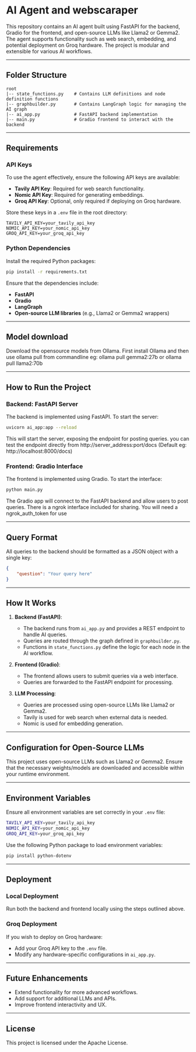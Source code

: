 # AI Agent and webscaraper

This repository contains an AI agent built using FastAPI for the backend, Gradio for the frontend, and open-source LLMs like Llama2 or Gemma2. The agent supports functionality such as web search, embedding, and potential deployment on Groq hardware. The project is modular and extensible for various AI workflows.

---

## Folder Structure
```
root
|-- state_functions.py    # Contains LLM definitions and node definition functions
|-- graphbuilder.py       # Contains LangGraph logic for managing the AI graph
|-- ai_app.py             # FastAPI backend implementation
|-- main.py               # Gradio frontend to interact with the backend
```

---

## Requirements

### API Keys
To use the agent effectively, ensure the following API keys are available:
- **Tavily API Key**: Required for web search functionality.
- **Nomic API Key**: Required for generating embeddings.
- **Groq API Key**: Optional, only required if deploying on Groq hardware.

Store these keys in a `.env` file in the root directory:

```
TAVILY_API_KEY=your_tavily_api_key
NOMIC_API_KEY=your_nomic_api_key
GROQ_API_KEY=your_groq_api_key
```

### Python Dependencies

Install the required Python packages:
```bash
pip install -r requirements.txt
```
Ensure that the dependencies include:
- **FastAPI**
- **Gradio**
- **LangGraph**
- **Open-source LLM libraries** (e.g., Llama2 or Gemma2 wrappers)

---
## Model download

Download the opensource models from Ollama. First install Ollama and then use ollama pull from commandline
eg: ollama pull gemma2:27b or ollama pull llama2:70b

---
## How to Run the Project

### Backend: FastAPI Server
The backend is implemented using FastAPI. To start the server:

```bash
uvicorn ai_app:app --reload
```
This will start the server, exposing the endpoint for posting queries.
you can test the endpoint directly from http://server_address:port/docs (Default eg: http://localhost:8000/docs)

### Frontend: Gradio Interface
The frontend is implemented using Gradio. To start the interface:

```bash
python main.py
```
The Gradio app will connect to the FastAPI backend and allow users to post queries.
There is a ngrok interface included for sharing. You will need a ngrok_auth_token for use

---

## Query Format
All queries to the backend should be formatted as a JSON object with a single key:

```json
{
    "question": "Your query here"
}
```

---

## How It Works
1. **Backend (FastAPI)**:
    - The backend runs from `ai_app.py` and provides a REST endpoint to handle AI queries.
    - Queries are routed through the graph defined in `graphbuilder.py`.
    - Functions in `state_functions.py` define the logic for each node in the AI workflow.

2. **Frontend (Gradio)**:
    - The frontend allows users to submit queries via a web interface.
    - Queries are forwarded to the FastAPI endpoint for processing.

3. **LLM Processing**:
    - Queries are processed using open-source LLMs like Llama2 or Gemma2.
    - Tavily is used for web search when external data is needed.
    - Nomic is used for embedding generation.

---

## Configuration for Open-Source LLMs
This project uses open-source LLMs such as Llama2 or Gemma2. Ensure that the necessary weights/models are downloaded and accessible within your runtime environment.

---

## Environment Variables
Ensure all environment variables are set correctly in your `.env` file:

```bash
TAVILY_API_KEY=your_tavily_api_key
NOMIC_API_KEY=your_nomic_api_key
GROQ_API_KEY=your_groq_api_key
```

Use the following Python package to load environment variables:
```bash
pip install python-dotenv
```

---

## Deployment

### Local Deployment
Run both the backend and frontend locally using the steps outlined above.

### Groq Deployment
If you wish to deploy on Groq hardware:
- Add your Groq API key to the `.env` file.
- Modify any hardware-specific configurations in `ai_app.py`.

---

## Future Enhancements
- Extend functionality for more advanced workflows.
- Add support for additional LLMs and APIs.
- Improve frontend interactivity and UX.

---

## License
This project is licensed under the Apache License.

